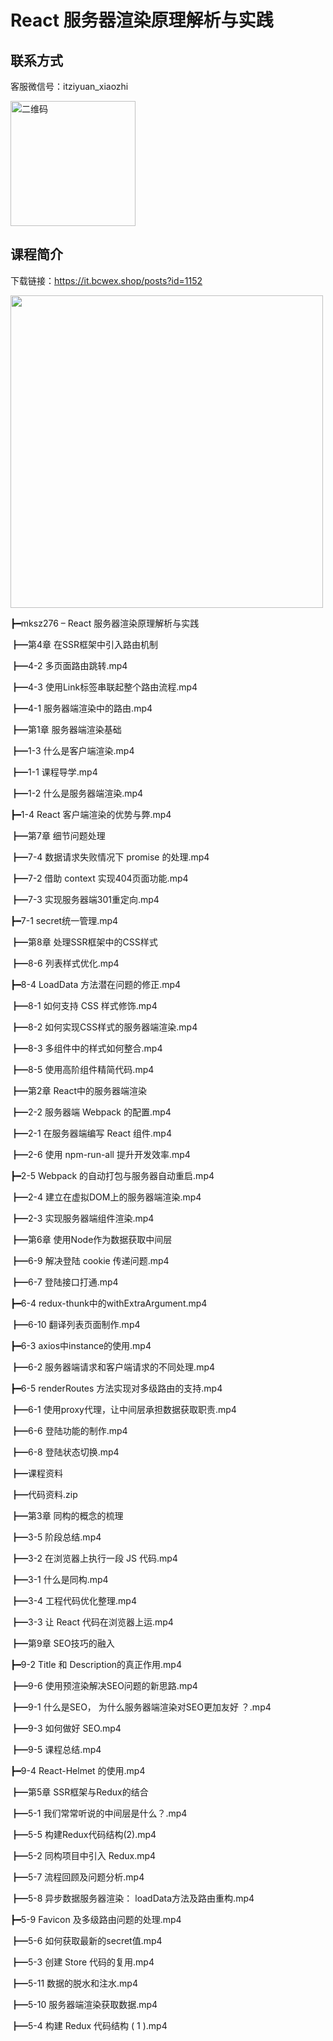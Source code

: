 # React 服务器渲染原理解析与实践

## 联系方式

客服微信号：itziyuan_xiaozhi

<img src="https://ziyuanyun.oss-cn-guangzhou.aliyuncs.com/common/20240614073449/666b82192834a.jpg" width="200" height="200" alt="二维码">

## 课程简介

下载链接：https://it.bcwex.shop/posts?id=1152

<img src="https://ziyuanyun.oss-cn-guangzhou.aliyuncs.com/yun/20240515153626/664465fa280ae.jpg" width="500" alt="">

  ┣━mksz276 &#8211; React 服务器渲染原理解析与实践

 ┣━第4章 在SSR框架中引入路由机制

 ┣━4-2 多页面路由跳转.mp4

 ┣━4-3 使用Link标签串联起整个路由流程.mp4

 ┣━4-1 服务器端渲染中的路由.mp4

 ┣━第1章 服务器端渲染基础

 ┣━1-3 什么是客户端渲染.mp4

 ┣━1-1 课程导学.mp4

 ┣━1-2 什么是服务器端渲染.mp4

 ┣━1-4 React 客户端渲染的优势与弊.mp4

 ┣━第7章 细节问题处理

 ┣━7-4 数据请求失败情况下 promise 的处理.mp4

 ┣━7-2 借助 context 实现404页面功能.mp4

 ┣━7-3 实现服务器端301重定向.mp4

 ┣━7-1 secret统一管理.mp4

 ┣━第8章 处理SSR框架中的CSS样式

 ┣━8-6 列表样式优化.mp4

 ┣━8-4 LoadData 方法潜在问题的修正.mp4

 ┣━8-1 如何支持 CSS 样式修饰.mp4

 ┣━8-2 如何实现CSS样式的服务器端渲染.mp4

 ┣━8-3 多组件中的样式如何整合.mp4

 ┣━8-5 使用高阶组件精简代码.mp4

 ┣━第2章 React中的服务器端渲染

 ┣━2-2 服务器端 Webpack 的配置.mp4

 ┣━2-1 在服务器端编写 React 组件.mp4

 ┣━2-6 使用 npm-run-all 提升开发效率.mp4

 ┣━2-5 Webpack 的自动打包与服务器自动重启.mp4

 ┣━2-4 建立在虚拟DOM上的服务器端渲染.mp4

 ┣━2-3 实现服务器端组件渲染.mp4

 ┣━第6章 使用Node作为数据获取中间层

 ┣━6-9 解决登陆 cookie 传递问题.mp4

 ┣━6-7 登陆接口打通.mp4

 ┣━6-4 redux-thunk中的withExtraArgument.mp4

 ┣━6-10 翻译列表页面制作.mp4

 ┣━6-3 axios中instance的使用.mp4

 ┣━6-2 服务器端请求和客户端请求的不同处理.mp4

 ┣━6-5 renderRoutes 方法实现对多级路由的支持.mp4

 ┣━6-1 使用proxy代理，让中间层承担数据获取职责.mp4

 ┣━6-6 登陆功能的制作.mp4

 ┣━6-8 登陆状态切换.mp4

 ┣━课程资料

 ┣━代码资料.zip

 ┣━第3章 同构的概念的梳理

 ┣━3-5 阶段总结.mp4

 ┣━3-2 在浏览器上执行一段 JS 代码.mp4

 ┣━3-1 什么是同构.mp4

 ┣━3-4 工程代码优化整理.mp4

 ┣━3-3 让 React 代码在浏览器上运.mp4

 ┣━第9章 SEO技巧的融入

 ┣━9-2 Title 和 Description的真正作用.mp4

 ┣━9-6 使用预渲染解决SEO问题的新思路.mp4

 ┣━9-1 什么是SEO， 为什么服务器端渲染对SEO更加友好 ？.mp4

 ┣━9-3 如何做好 SEO.mp4

 ┣━9-5 课程总结.mp4

 ┣━9-4 React-Helmet 的使用.mp4

 ┣━第5章 SSR框架与Redux的结合

 ┣━5-1 我们常常听说的中间层是什么？.mp4

 ┣━5-5 构建Redux代码结构(2).mp4

 ┣━5-2 同构项目中引入 Redux.mp4

 ┣━5-7 流程回顾及问题分析.mp4

 ┣━5-8 异步数据服务器渲染： loadData方法及路由重构.mp4

 ┣━5-9 Favicon 及多级路由问题的处理.mp4

 ┣━5-6 如何获取最新的secret值.mp4

 ┣━5-3 创建 Store 代码的复用.mp4

 ┣━5-11 数据的脱水和注水.mp4

 ┣━5-10 服务器端渲染获取数据.mp4

 ┣━5-4 构建 Redux 代码结构 ( 1 ).mp4

  